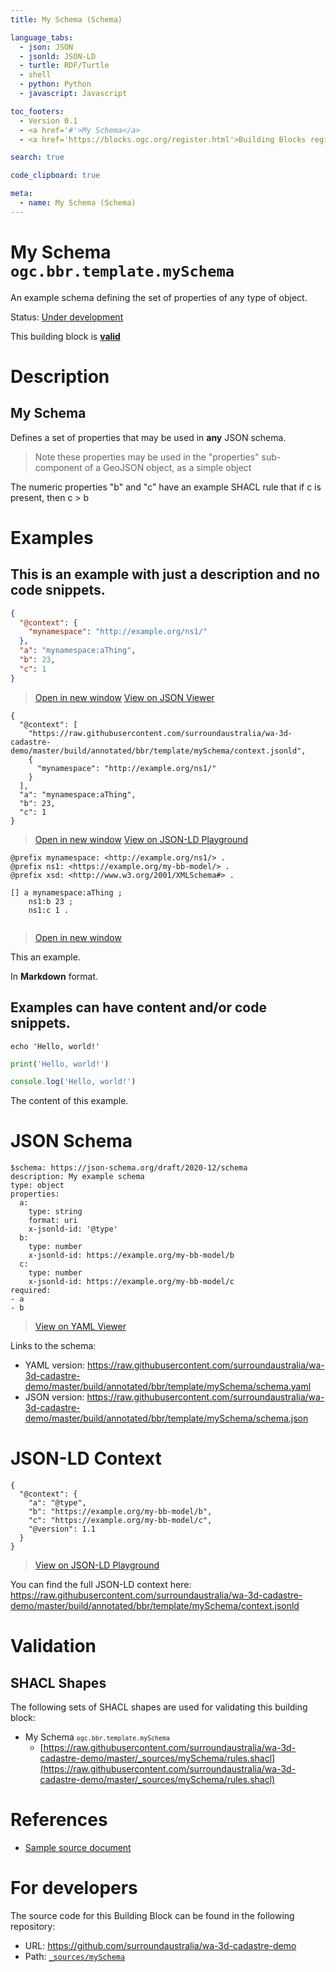 ```yaml
---
title: My Schema (Schema)

language_tabs:
  - json: JSON
  - jsonld: JSON-LD
  - turtle: RDF/Turtle
  - shell
  - python: Python
  - javascript: Javascript

toc_footers:
  - Version 0.1
  - <a href='#'>My Schema</a>
  - <a href='https://blocks.ogc.org/register.html'>Building Blocks register</a>

search: true

code_clipboard: true

meta:
  - name: My Schema (Schema)
---
```



# My Schema `ogc.bbr.template.mySchema`

An example schema defining the set of properties of any type of object.

<p class="status">
    <span data-rainbow-uri="http://www.opengis.net/def/status">Status</span>:
    <a href="http://www.opengis.net/def/status/under-development" target="_blank" data-rainbow-uri>Under development</a>
</p>

<aside class="success">
This building block is <strong><a href="https://github.com/surroundaustralia/wa-3d-cadastre-demo/blob/master/build/tests/bbr/template/mySchema/" target="_blank">valid</a></strong>
</aside>

# Description

## My Schema

Defines a set of properties that may be used in **any** JSON schema.

> Note these properties may be used in the "properties" sub-component of a GeoJSON object, as a simple object

The numeric properties "b" and "c" have an example SHACL rule that if c is present, then c > b
# Examples

## This is an example with just a description and no code snippets.



```json
{
  "@context": {
    "mynamespace": "http://example.org/ns1/"
  },
  "a": "mynamespace:aThing",
  "b": 23,
  "c": 1
}


```

<blockquote class="lang-specific json">
  <p class="example-links">
    <a target="_blank" href="https://raw.githubusercontent.com/surroundaustralia/wa-3d-cadastre-demo/master/build/tests/bbr/template/mySchema/example_1_1.json">Open in new window</a>
    <a target="_blank" href="https://avillar.github.io/TreedocViewer/?dataParser=json&amp;dataUrl=https%3A%2F%2Fraw.githubusercontent.com%2Fsurroundaustralia%2Fwa-3d-cadastre-demo%2Fmaster%2Fbuild%2Ftests%2Fbbr%2Ftemplate%2FmySchema%2Fexample_1_1.json&amp;expand=2&amp;option=%7B%22showTable%22%3A+false%7D">View on JSON Viewer</a></p>
</blockquote>




```jsonld
{
  "@context": [
    "https://raw.githubusercontent.com/surroundaustralia/wa-3d-cadastre-demo/master/build/annotated/bbr/template/mySchema/context.jsonld",
    {
      "mynamespace": "http://example.org/ns1/"
    }
  ],
  "a": "mynamespace:aThing",
  "b": 23,
  "c": 1
}
```

<blockquote class="lang-specific jsonld">
  <p class="example-links">
    <a target="_blank" href="https://raw.githubusercontent.com/surroundaustralia/wa-3d-cadastre-demo/master/build/tests/bbr/template/mySchema/example_1_1.jsonld">Open in new window</a>
    <a target="_blank" href="https://json-ld.org/playground/#json-ld=https%3A%2F%2Fraw.githubusercontent.com%2Fsurroundaustralia%2Fwa-3d-cadastre-demo%2Fmaster%2Fbuild%2Ftests%2Fbbr%2Ftemplate%2FmySchema%2Fexample_1_1.jsonld">View on JSON-LD Playground</a>
</blockquote>




```turtle
@prefix mynamespace: <http://example.org/ns1/> .
@prefix ns1: <https://example.org/my-bb-model/> .
@prefix xsd: <http://www.w3.org/2001/XMLSchema#> .

[] a mynamespace:aThing ;
    ns1:b 23 ;
    ns1:c 1 .


```

<blockquote class="lang-specific turtle">
  <p class="example-links">
    <a target="_blank" href="https://raw.githubusercontent.com/surroundaustralia/wa-3d-cadastre-demo/master/build/tests/bbr/template/mySchema/example_1_1.ttl">Open in new window</a>
</blockquote>


This an example.

In **Markdown** format.


## Examples can have content and/or code snippets.



```shell
echo 'Hello, world!'
```



```python
print('Hello, world!')
```



```javascript
console.log('Hello, world!')
```

The content of this example. 


# JSON Schema

```yaml--schema
$schema: https://json-schema.org/draft/2020-12/schema
description: My example schema
type: object
properties:
  a:
    type: string
    format: uri
    x-jsonld-id: '@type'
  b:
    type: number
    x-jsonld-id: https://example.org/my-bb-model/b
  c:
    type: number
    x-jsonld-id: https://example.org/my-bb-model/c
required:
- a
- b

```

> <a target="_blank" href="https://avillar.github.io/TreedocViewer/?dataParser=yaml&amp;dataUrl=https%3A%2F%2Fraw.githubusercontent.com%2Fsurroundaustralia%2Fwa-3d-cadastre-demo%2Fmaster%2Fbuild%2Fannotated%2Fbbr%2Ftemplate%2FmySchema%2Fschema.yaml&amp;expand=2&amp;option=%7B%22showTable%22%3A+false%7D">View on YAML Viewer</a>

Links to the schema:

* YAML version: <a href="https://raw.githubusercontent.com/surroundaustralia/wa-3d-cadastre-demo/master/build/annotated/bbr/template/mySchema/schema.yaml" target="_blank">https://raw.githubusercontent.com/surroundaustralia/wa-3d-cadastre-demo/master/build/annotated/bbr/template/mySchema/schema.yaml</a>
* JSON version: <a href="https://raw.githubusercontent.com/surroundaustralia/wa-3d-cadastre-demo/master/build/annotated/bbr/template/mySchema/schema.json" target="_blank">https://raw.githubusercontent.com/surroundaustralia/wa-3d-cadastre-demo/master/build/annotated/bbr/template/mySchema/schema.json</a>


# JSON-LD Context

```json--ldContext
{
  "@context": {
    "a": "@type",
    "b": "https://example.org/my-bb-model/b",
    "c": "https://example.org/my-bb-model/c",
    "@version": 1.1
  }
}
```

> <a target="_blank" href="https://json-ld.org/playground/#json-ld=https%3A%2F%2Fraw.githubusercontent.com%2Fsurroundaustralia%2Fwa-3d-cadastre-demo%2Fmaster%2Fbuild%2Fannotated%2Fbbr%2Ftemplate%2FmySchema%2Fcontext.jsonld">View on JSON-LD Playground</a>

You can find the full JSON-LD context here:
<a href="https://raw.githubusercontent.com/surroundaustralia/wa-3d-cadastre-demo/master/build/annotated/bbr/template/mySchema/context.jsonld" target="_blank">https://raw.githubusercontent.com/surroundaustralia/wa-3d-cadastre-demo/master/build/annotated/bbr/template/mySchema/context.jsonld</a>

# Validation

## SHACL Shapes

The following sets of SHACL shapes are used for validating this building block:

* My Schema <small><code>ogc.bbr.template.mySchema</code></small>
  * [https://raw.githubusercontent.com/surroundaustralia/wa-3d-cadastre-demo/master/_sources/mySchema/rules.shacl](https://raw.githubusercontent.com/surroundaustralia/wa-3d-cadastre-demo/master/_sources/mySchema/rules.shacl)

# References

* [Sample source document](https://example.com/sources/1)

# For developers

The source code for this Building Block can be found in the following repository:

* URL: <a href="https://github.com/surroundaustralia/wa-3d-cadastre-demo" target="_blank">https://github.com/surroundaustralia/wa-3d-cadastre-demo</a>
* Path:
<code><a href="https://github.com/surroundaustralia/wa-3d-cadastre-demo/blob/HEAD/_sources/mySchema" target="_blank">_sources/mySchema</a></code>

